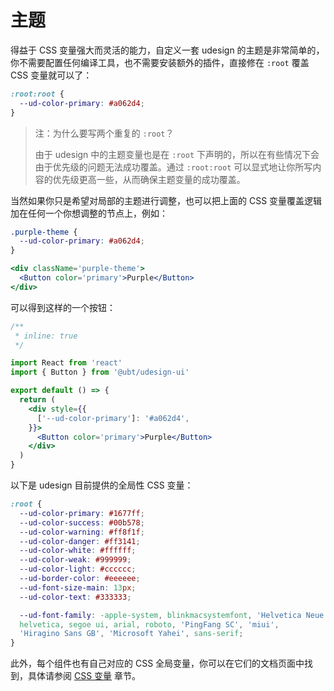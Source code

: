 # 主题

得益于 CSS 变量强大而灵活的能力，自定义一套 udesign 的主题是非常简单的，你不需要配置任何编译工具，也不需要安装额外的插件，直接修在 `:root` 覆盖 CSS 变量就可以了：

```css
:root:root {
  --ud-color-primary: #a062d4;
}
```

> 注：为什么要写两个重复的 `:root`？
>
> 由于 udesign 中的主题变量也是在 `:root` 下声明的，所以在有些情况下会由于优先级的问题无法成功覆盖。通过 `:root:root` 可以显式地让你所写内容的优先级更高一些，从而确保主题变量的成功覆盖。

当然如果你只是希望对局部的主题进行调整，也可以把上面的 CSS 变量覆盖逻辑加在任何一个你想调整的节点上，例如：

```css
.purple-theme {
  --ud-color-primary: #a062d4;
}
```

```jsx
<div className='purple-theme'>
  <Button color='primary'>Purple</Button>
</div>
```

可以得到这样的一个按钮：

```jsx | preview
/**
 * inline: true
 */

import React from 'react'
import { Button } from '@ubt/udesign-ui'

export default () => {
  return (
    <div style={{
      ['--ud-color-primary']: '#a062d4',
    }}>
      <Button color='primary'>Purple</Button>
    </div>
  )
}
```

以下是 udesign 目前提供的全局性 CSS 变量：

```css
:root {
  --ud-color-primary: #1677ff;
  --ud-color-success: #00b578;
  --ud-color-warning: #ff8f1f;
  --ud-color-danger: #ff3141;
  --ud-color-white: #ffffff;
  --ud-color-weak: #999999;
  --ud-color-light: #cccccc;
  --ud-border-color: #eeeeee;
  --ud-font-size-main: 13px;
  --ud-color-text: #333333;

  --ud-font-family: -apple-system, blinkmacsystemfont, 'Helvetica Neue',
  helvetica, segoe ui, arial, roboto, 'PingFang SC', 'miui',
  'Hiragino Sans GB', 'Microsoft Yahei', sans-serif;
}
```

此外，每个组件也有自己对应的 CSS 全局变量，你可以在它们的文档页面中找到，具体请参阅 [CSS 变量](../css-variables) 章节。
